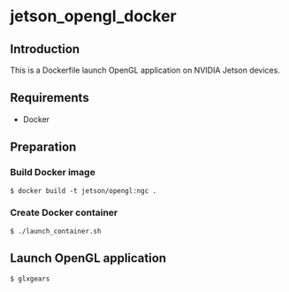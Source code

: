 # jetson_opengl_docker

## Introduction
This is a Dockerfile launch OpenGL application on NVIDIA Jetson devices.

## Requirements
* Docker

## Preparation
### Build Docker image
```
$ docker build -t jetson/opengl:ngc .
```

### Create Docker container
```
$ ./launch_container.sh
```

## Launch OpenGL application
```
$ glxgears
```
